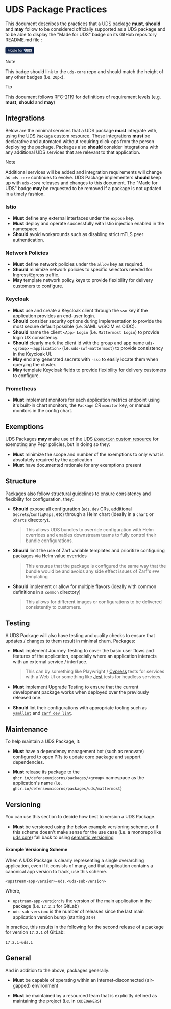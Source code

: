 # UDS Package Practices

This document describes the practices that a UDS package **must**, **should** and **may** follow to be considered officially supported as a UDS package and to be able to display the "Made for UDS" badge on its GitHub repository README.md file :

[<img alt="Made for UDS" src="./made-for-uds.svg" height="20px"/>](https://github.com/defenseunicorns/uds-core)

> [!NOTE]
> This badge should link to the `uds-core` repo and should match the height of any other badges (i.e. `20px`).

> [!TIP]
> This document follows [RFC-2119](https://datatracker.ietf.org/doc/html/rfc2119) for definitions of requirement levels (e.g. **must**, **should** and **may**)

## Integrations

Below are the minimal services that a UDS package **must** integrate with, using the [UDS `Package` custom resource](https://github.com/defenseunicorns/uds-core/blob/main/src/pepr/operator/README.md#example-uds-package-cr).  These integrations **must** be declarative and automated without requiring click-ops from the person deploying the package.  Packages also **should** consider integrations with any additional UDS services that are relevant to that application.

> [!NOTE]
> Additional services will be added and integration requirements will change as `uds-core` continues to evolve.  UDS Package implementers **should** keep up with `uds-core` releases and changes to this document.  The "Made for UDS" badge **may** be requested to be removed if a package is not updated in a timely fashion.

### Istio

- **Must** define any external interfaces under the `expose` key.
- **Must** deploy and operate successfully with Istio injection enabled in the namespace.
- **Should** avoid workarounds such as disabling strict mTLS peer authentication.

### Network Policies

- **Must** define network policies under the `allow` key as required.
- **Should** minimize network policies to specific selectors needed for Ingress/Egress traffic.
- **May** template network policy keys to provide flexibility for delivery customers to configure.

### Keycloak

- **Must** use and create a Keycloak client through the `sso` key if the application provides an end-user login.
- **Should** consider security options during implementation to provide the most secure default possible (i.e. SAML w/SCIM vs OIDC).
- **Should** name the client `<App> Login` (i.e. `Mattermost Login`) to provide login UX consistency.
- **Should** clearly mark the client id with the group and app name `uds-<group>-<application>` (i.e. `uds-swf-mattermost`) to provide consistency in the Keycloak UI.
- **May** end any generated secrets with `-sso` to easily locate them when querying the cluster.
- **May** template Keycloak fields to provide flexibility for delivery customers to configure.

### Prometheus

- **Must** implement monitors for each application metrics endpoint using it's built-in chart monitors, the `Package` CR `monitor` key, or manual monitors in the config chart.

## Exemptions

UDS Packages **may** make use of the [UDS `Exemption` custom resource](https://github.com/defenseunicorns/uds-core/blob/main/src/pepr/operator/README.md#example-uds-exemption-cr) for exempting any Pepr policies, but in doing so they:

- **Must** minimize the scope and number of the exemptions to only what is absolutely required by the application
- **Must** have documented rationale for any exemptions present

## Structure

Packages also follow structural guidelines to ensure consistency and flexibility for configuration, they:

- **Should** expose all configuration (`uds.dev` CRs, additional `Secrets`/`ConfigMaps`, etc) through a Helm chart (ideally in a `chart` or `charts` directory).
  > This allows UDS bundles to override configuration with Helm overrides and enables downstream teams to fully control their bundle configurations.

- **Should** limit the use of Zarf variable templates and prioritize configuring packages via Helm value overrides
  > This ensures that the package is configured the same way that the bundle would be and avoids any side effect issues of Zarf's `###` templating

- **Should** implement or allow for multiple flavors (ideally with common definitions in a `common` directory)
  > This allows for different images or configurations to be delivered consistently to customers.

## Testing

A UDS Package will also have testing and quality checks to ensure that updates / changes to them result in minimal churn.  Packages:

- **Must** implement Journey Testing to cover the basic user flows and features of the application, especially where an application interacts with an external service / interface.
  > This can by something like Playwright / [Cypress](https://github.com/defenseunicorns/uds-identity-config/tree/main/src/test/cypress) tests for services with a Web UI or something like [Jest](https://github.com/defenseunicorns/uds-package-gitlab-runner/tree/main/test) tests for headless services.

- **Must** implement Upgrade Testing to ensure that the current development package works when deployed over the previously released one.

- **Should** lint their configurations with appropriate tooling such as [`yamllint`](https://github.com/adrienverge/yamllint) and [`zarf dev lint`](https://docs.zarf.dev/commands/zarf_dev_lint/).


## Maintenance

To help maintain a UDS Package, it:

- **Must** have a dependency management bot (such as renovate) configured to open PRs to update core package and support dependencies.

- **Must** release its package to the `ghcr.io/defenseunicorns/packages/<group>` namespace as the application's name (i.e. `ghcr.io/defenseunicorns/packages/uds/mattermost`)

## Versioning
You can use this section to decide how best to version a UDS Package.

- **Must** be versioned using the below example versioning scheme, or if this scheme doesn't make sense for the use case (i.e. a monorepo like [uds core](https://github.com/defenseunicorns/uds-core)) fall back to using [semantic versioning](https://semver.org/)

#### Example Versioning Scheme
When A UDS Package is clearly representing a single overarching application, even if it consists of many, and that application contains a canonical app version to track, use this scheme.
```
<upstream-app-version>-uds.<uds-sub-version>
```

Where,

- `upstream-app-version`: is the version of the main application in the package (i.e. `17.2.1` for GitLab)
- `uds-sub-version`: is the number of releases since the last main application version bump (starting at `0`)

In practice, this results in the following for the second release of a package for version `17.2.1` of GitLab:

```
17.2.1-uds.1
```

## General

And in addition to the above, packages generally:

- **Must** be capable of operating within an internet-disconnected (air-gapped) environment

- **Must** be maintained by a resourced team that is explicitly defined as maintaining the project (i.e. in `CODEOWNERS`)
